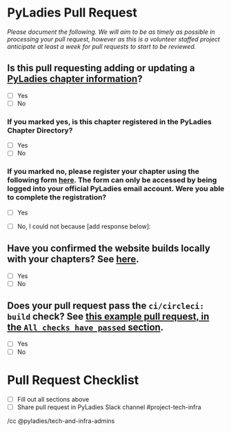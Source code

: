 <!--
Please document the following for your pull request.
-->

# PyLadies Pull Request
_Please document the following. We will aim to be as timely as possible in processing your pull request, however as this is a volunteer staffed project anticipate at least a week for pull requests to start to be reviewed._ 

## Is this pull requesting adding or updating a [PyLadies chapter information](https://github.com/pyladies/pyladies#to-add-a-new-pyladies-location)? 
<!--
Example of response:

Mark which one is correct.
-->

- [ ] Yes
- [ ] No

### If you marked yes, is this chapter registered in the PyLadies Chapter Directory?
<!--
Example of response:

Mark which one is correct.
-->

- [ ] Yes
- [ ] No

### If you marked no, please register your chapter using the following form [here](https://forms.gle/LYT6TzjgJ437Y4mr8). The form can only be accessed by being logged into your official PyLadies email account. Were you able to complete the registration?
<!--
Example of response:

Mark which one is correct. If `No` please detail why you cannot complete the registration.
-->

- [ ] Yes
- [ ] No, I could not because [add response below]:


## Have you confirmed the website builds locally with your chapters? See [here](https://github.com/pyladies/pyladies#run-the-site-locally).
<!--
Example of response:

Mark which one is correct. Include a screen shot confirming the website builds with your changes.
-->

- [ ] Yes
- [ ] No

## Does your pull request pass the `ci/circleci: build` check? See [this example pull request, in the `All checks have passed` section](https://github.com/pyladies/pyladies/pull/461).
<!--
Example of response:

Mark which one is correct. 
-->

- [ ] Yes
- [ ] No

# Pull Request Checklist

- [ ] Fill out all sections above
- [ ] Share pull request in PyLadies Slack channel #project-tech-infra

/cc @pyladies/tech-and-infra-admins
<!--
Add any other team you think should be subscribed to this issue

/cc your team
-->

